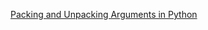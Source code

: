 [Packing and Unpacking Arguments in Python](https://www.geeksforgeeks.org/packing-and-unpacking-arguments-in-python/)

